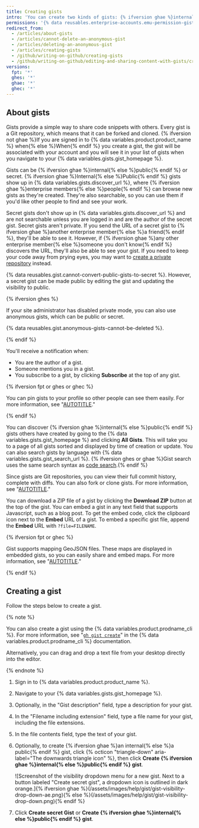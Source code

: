 ```yaml
---
title: Creating gists
intro: 'You can create two kinds of gists: {% ifversion ghae %}internal{% else %}public{% endif %} and secret. Create {% ifversion ghae %}an internal{% else %}a public{% endif %} gist if you''re ready to share your ideas with {% ifversion ghae %}enterprise members{% else %}the world{% endif %} or a secret gist if you''re not.'
permissions: '{% data reusables.enterprise-accounts.emu-permission-gist %}'
redirect_from:
  - /articles/about-gists
  - /articles/cannot-delete-an-anonymous-gist
  - /articles/deleting-an-anonymous-gist
  - /articles/creating-gists
  - /github/writing-on-github/creating-gists
  - /github/writing-on-github/editing-and-sharing-content-with-gists/creating-gists
versions:
  fpt: '*'
  ghes: '*'
  ghae: '*'
  ghec: '*'
---
```

## About gists

Gists provide a simple way to share code snippets with others. Every gist is a Git repository, which means that it can be forked and cloned. {% ifversion not ghae %}If you are signed in to {% data variables.product.product_name %} when{% else %}When{% endif %} you create a gist, the gist will be associated with your account and you will see it in your list of gists when you navigate to your {% data variables.gists.gist_homepage %}.

Gists can be {% ifversion ghae %}internal{% else %}public{% endif %} or secret. {% ifversion ghae %}Internal{% else %}Public{% endif %} gists show up in {% data variables.gists.discover_url %}, where {% ifversion ghae %}enterprise members{% else %}people{% endif %} can browse new gists as they're created. They're also searchable, so you can use them if you'd like other people to find and see your work.

Secret gists don't show up in {% data variables.gists.discover_url %} and are not searchable unless you are logged in and are the author of the secret gist. Secret gists aren't private. If you send the URL of a secret gist to {% ifversion ghae %}another enterprise member{% else %}a friend{% endif %}, they'll be able to see it. However, if {% ifversion ghae %}any other enterprise member{% else %}someone you don't know{% endif %} discovers the URL, they'll also be able to see your gist. If you need to keep your code away from prying eyes, you may want to [create a private repository](/repositories/creating-and-managing-repositories/creating-a-new-repository) instead.

{% data reusables.gist.cannot-convert-public-gists-to-secret %}. However, a secret gist can be made public by editing the gist and updating the visibility to public.

{% ifversion ghes %}

If your site administrator has disabled private mode, you can also use anonymous gists, which can be public or secret.

{% data reusables.gist.anonymous-gists-cannot-be-deleted %}.

{% endif %}

You'll receive a notification when:
- You are the author of a gist.
- Someone mentions you in a gist.
- You subscribe to a gist, by clicking **Subscribe** at the top of any gist.

{% ifversion fpt or ghes or ghec %}

You can pin gists to your profile so other people can see them easily. For more information, see "[AUTOTITLE](/account-and-profile/setting-up-and-managing-your-github-profile/customizing-your-profile/pinning-items-to-your-profile)."

{% endif %}

You can discover {% ifversion ghae %}internal{% else %}public{% endif %} gists others have created by going to the {% data variables.gists.gist_homepage %} and clicking **All Gists**. This will take you to a page of all gists sorted and displayed by time of creation or update. You can also search gists by language with {% data variables.gists.gist_search_url %}. {% ifversion ghes or ghae %}Gist search uses the same search syntax as [code search](/search-github/searching-on-github/searching-code).{% endif %}

Since gists are Git repositories, you can view their full commit history, complete with diffs. You can also fork or clone gists. For more information, see "[AUTOTITLE](/get-started/writing-on-github/editing-and-sharing-content-with-gists/forking-and-cloning-gists)."

You can download a ZIP file of a gist by clicking the **Download ZIP** button at the top of the gist. You can embed a gist in any text field that supports Javascript, such as a blog post. To get the embed code, click the clipboard icon next to the **Embed** URL of a gist. To embed a specific gist file, append the **Embed** URL with `?file=FILENAME`.

{% ifversion fpt or ghec %}

Gist supports mapping GeoJSON files. These maps are displayed in embedded gists, so you can easily share and embed maps. For more information, see "[AUTOTITLE](/repositories/working-with-files/using-files/working-with-non-code-files#mapping-geojson-files-on-github)."

{% endif %}

## Creating a gist

Follow the steps below to create a gist.

{% note %}

You can also create a gist using the {% data variables.product.prodname_cli %}. For more information, see "[`gh gist create`](https://cli.github.com/manual/gh_gist_create)" in the {% data variables.product.prodname_cli %} documentation.

Alternatively, you can drag and drop a text file from your desktop directly into the editor.

{% endnote %}

1. Sign in to {% data variables.product.product_name %}.
2. Navigate to your {% data variables.gists.gist_homepage %}.
3. Optionally, in the "Gist description" field, type a description for your gist.
4. In the "Filename including extension" field, type a file name for your gist, including the file extensions.
5. In the file contents field, type the text of your gist.
6. Optionally, to create {% ifversion ghae %}an internal{% else %}a public{% endif %} gist, click {% octicon "triangle-down" aria-label="The downwards triangle icon" %}, then click **Create {% ifversion ghae %}internal{% else %}public{% endif %} gist**.

   ![Screenshot of the visibility dropdown menu for a new gist. Next to a button labeled "Create secret gist", a dropdown icon is outlined in dark orange.]{% ifversion ghae %}(/assets/images/help/gist/gist-visibility-drop-down-ae.png){% else %}(/assets/images/help/gist/gist-visibility-drop-down.png){% endif %}
7. Click **Create secret Gist** or **Create {% ifversion ghae %}internal{% else %}public{% endif %} gist**.
